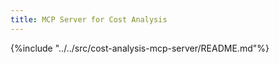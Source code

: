 ```yaml
---
title: MCP Server for Cost Analysis
---
```


{%include "../../src/cost-analysis-mcp-server/README.md"%}
